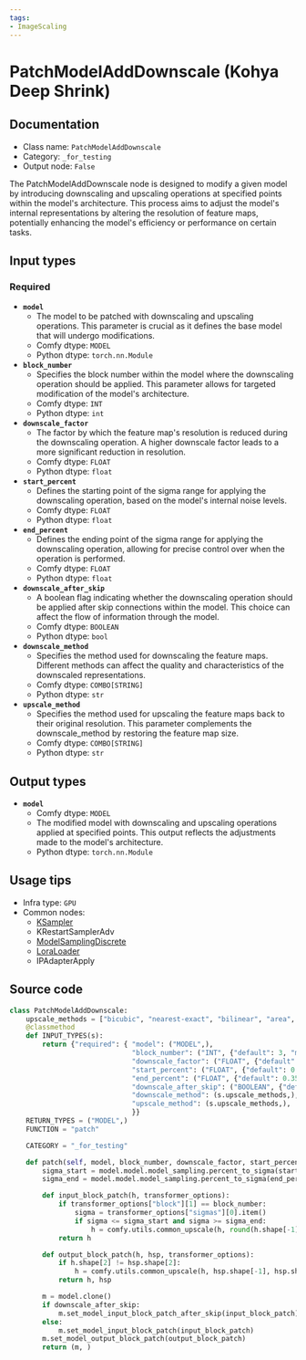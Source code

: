 ```yaml
---
tags:
- ImageScaling
---
```


# PatchModelAddDownscale (Kohya Deep Shrink)
## Documentation
- Class name: `PatchModelAddDownscale`
- Category: `_for_testing`
- Output node: `False`

The PatchModelAddDownscale node is designed to modify a given model by introducing downscaling and upscaling operations at specified points within the model's architecture. This process aims to adjust the model's internal representations by altering the resolution of feature maps, potentially enhancing the model's efficiency or performance on certain tasks.
## Input types
### Required
- **`model`**
    - The model to be patched with downscaling and upscaling operations. This parameter is crucial as it defines the base model that will undergo modifications.
    - Comfy dtype: `MODEL`
    - Python dtype: `torch.nn.Module`
- **`block_number`**
    - Specifies the block number within the model where the downscaling operation should be applied. This parameter allows for targeted modification of the model's architecture.
    - Comfy dtype: `INT`
    - Python dtype: `int`
- **`downscale_factor`**
    - The factor by which the feature map's resolution is reduced during the downscaling operation. A higher downscale factor leads to a more significant reduction in resolution.
    - Comfy dtype: `FLOAT`
    - Python dtype: `float`
- **`start_percent`**
    - Defines the starting point of the sigma range for applying the downscaling operation, based on the model's internal noise levels.
    - Comfy dtype: `FLOAT`
    - Python dtype: `float`
- **`end_percent`**
    - Defines the ending point of the sigma range for applying the downscaling operation, allowing for precise control over when the operation is performed.
    - Comfy dtype: `FLOAT`
    - Python dtype: `float`
- **`downscale_after_skip`**
    - A boolean flag indicating whether the downscaling operation should be applied after skip connections within the model. This choice can affect the flow of information through the model.
    - Comfy dtype: `BOOLEAN`
    - Python dtype: `bool`
- **`downscale_method`**
    - Specifies the method used for downscaling the feature maps. Different methods can affect the quality and characteristics of the downscaled representations.
    - Comfy dtype: `COMBO[STRING]`
    - Python dtype: `str`
- **`upscale_method`**
    - Specifies the method used for upscaling the feature maps back to their original resolution. This parameter complements the downscale_method by restoring the feature map size.
    - Comfy dtype: `COMBO[STRING]`
    - Python dtype: `str`
## Output types
- **`model`**
    - Comfy dtype: `MODEL`
    - The modified model with downscaling and upscaling operations applied at specified points. This output reflects the adjustments made to the model's architecture.
    - Python dtype: `torch.nn.Module`
## Usage tips
- Infra type: `GPU`
- Common nodes:
    - [KSampler](../../Comfy/Nodes/KSampler.md)
    - KRestartSamplerAdv
    - [ModelSamplingDiscrete](../../Comfy/Nodes/ModelSamplingDiscrete.md)
    - [LoraLoader](../../Comfy/Nodes/LoraLoader.md)
    - IPAdapterApply



## Source code
```python
class PatchModelAddDownscale:
    upscale_methods = ["bicubic", "nearest-exact", "bilinear", "area", "bislerp"]
    @classmethod
    def INPUT_TYPES(s):
        return {"required": { "model": ("MODEL",),
                              "block_number": ("INT", {"default": 3, "min": 1, "max": 32, "step": 1}),
                              "downscale_factor": ("FLOAT", {"default": 2.0, "min": 0.1, "max": 9.0, "step": 0.001}),
                              "start_percent": ("FLOAT", {"default": 0.0, "min": 0.0, "max": 1.0, "step": 0.001}),
                              "end_percent": ("FLOAT", {"default": 0.35, "min": 0.0, "max": 1.0, "step": 0.001}),
                              "downscale_after_skip": ("BOOLEAN", {"default": True}),
                              "downscale_method": (s.upscale_methods,),
                              "upscale_method": (s.upscale_methods,),
                              }}
    RETURN_TYPES = ("MODEL",)
    FUNCTION = "patch"

    CATEGORY = "_for_testing"

    def patch(self, model, block_number, downscale_factor, start_percent, end_percent, downscale_after_skip, downscale_method, upscale_method):
        sigma_start = model.model.model_sampling.percent_to_sigma(start_percent)
        sigma_end = model.model.model_sampling.percent_to_sigma(end_percent)

        def input_block_patch(h, transformer_options):
            if transformer_options["block"][1] == block_number:
                sigma = transformer_options["sigmas"][0].item()
                if sigma <= sigma_start and sigma >= sigma_end:
                    h = comfy.utils.common_upscale(h, round(h.shape[-1] * (1.0 / downscale_factor)), round(h.shape[-2] * (1.0 / downscale_factor)), downscale_method, "disabled")
            return h

        def output_block_patch(h, hsp, transformer_options):
            if h.shape[2] != hsp.shape[2]:
                h = comfy.utils.common_upscale(h, hsp.shape[-1], hsp.shape[-2], upscale_method, "disabled")
            return h, hsp

        m = model.clone()
        if downscale_after_skip:
            m.set_model_input_block_patch_after_skip(input_block_patch)
        else:
            m.set_model_input_block_patch(input_block_patch)
        m.set_model_output_block_patch(output_block_patch)
        return (m, )

```
